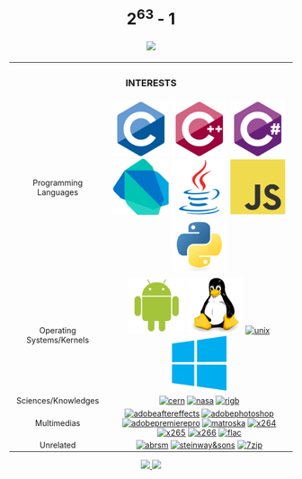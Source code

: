 <h1 align="center">2<sup>63</sup> - 1</h1>
<h3 align="center"><img src="https://readme-typing-svg.herokuapp.com/?color=%FF00FF00&lines=I'm+not+a+Programmer,+I'm+a+Professional+Google+Searcher&center=true&vcenter=true&width=700"></h3>
<table align="center">
	<tr>
		<th colspan="2"><h3>INTERESTS</h3></th>
	</tr>
	<tr>
		<tr>
			<td align="center">Programming Languages</td>
			<td align="center">
				<a href="https://www.cprogramming.com/"target="_blank"><img src="https://raw.githubusercontent.com/devicons/devicon/master/icons/c/c-original.svg"alt="c"width="100"height="100"/></a>
				<a href="https://isocpp.org/"target="_blank"><img src="https://raw.githubusercontent.com/devicons/devicon/master/icons/cplusplus/cplusplus-original.svg"alt="cplusplus"width="100"height="100"/></a>
				<a href="https://docs.microsoft.com/en-us/dotnet/csharp/"target="_blank"><img src="https://raw.githubusercontent.com/devicons/devicon/master/icons/csharp/csharp-original.svg"alt="csharp"width="100"height="100"/></a>
				<a href="https://dart.dev/"target="_blank"><img src="https://raw.githubusercontent.com/devicons/devicon/master/icons/dart/dart-original.svg"alt="dart"width="100"height="100"/></a>
				<a href="https://www.oracle.com/java/"target="_blank"><img src="https://raw.githubusercontent.com/devicons/devicon/master/icons/java/java-original.svg"alt="java"width="100"height="100"/></a>
				<a href="https://www.javascript.com/"target="_blank"><img src="https://raw.githubusercontent.com/devicons/devicon/master/icons/javascript/javascript-original.svg"alt="javascript"width="100"height="100"/></a>
				<a href="https://www.python.org/"target="_blank"><img src="https://raw.githubusercontent.com/devicons/devicon/master/icons/python/python-original.svg"alt="python"width="100"height="100"/></a>
			</td>
		</tr>
	</tr>
	<tr>
		<tr>
			<td align="center">Operating Systems/Kernels</td>
			<td align="center">
				<a href="https://www.android.com/"target="_blank"><img src="https://raw.githubusercontent.com/devicons/devicon/master/icons/android/android-original.svg"alt="android"width="100"height="100"/></a>
				<a href="https://www.linux.org/"target="_blank"><img src="https://raw.githubusercontent.com/devicons/devicon/master/icons/linux/linux-original.svg"alt="linux"width="100"height="100"/></a>
				<a href="https://opengroup.org/unix/"target="_blank"><img src="https://upload.wikimedia.org/wikipedia/commons/thumb/6/6e/UNIX_logo.svg/2560px-UNIX_logo.svg.png"alt="unix"width="200"height="100"/></a>
				<a href="https://microsoft.com/windows/"target="_blank"><img src="https://raw.githubusercontent.com/devicons/devicon/master/icons/windows8/windows8-original.svg"alt="windows"width="100"height="100"/></a>
			</td>
		</tr>
	</tr>
	<tr>
		<tr>
			<td align="center">Sciences/Knowledges</td>
			<td align="center">
				<a href="https://home.cern/"target="_blank"><img src="https://upload.wikimedia.org/wikipedia/en/thumb/a/ae/CERN_logo.svg/1200px-CERN_logo.svg.png"alt="cern"width="100"height="100"/></a>
				<a href="https://www.nasa.gov/"target="_blank"><img src="https://upload.wikimedia.org/wikipedia/commons/thumb/e/e5/NASA_logo.svg/2449px-NASA_logo.svg.png"alt="nasa"width="120"height="100"/></a>
				<a href="https://www.rigb.org/"target="_blank"><img src="https://pbs.twimg.com/profile_images/1149750019408433156/WHYijfFH_400x400.png"alt="rigb"width="100"height="100"/></a>
			</td>
		</tr>
	</tr>
	<tr>
		<tr>
			<td align="center">Multimedias</td>
			<td align="center">
				<a href="https://www.adobe.com/products/aftereffects/"target="_blank"><img src="https://upload.wikimedia.org/wikipedia/commons/c/cb/Adobe_After_Effects_CC_icon.svg"alt="adobeaftereffects"width="100"height="100"/></a>
				<a href="https://www.adobe.com/products/photoshop/"target="_blank"><img src="https://upload.wikimedia.org/wikipedia/commons/a/af/Adobe_Photoshop_CC_icon.svg"alt="adobephotoshop"width="100"height="100"/></a>
				<a href="https://www.adobe.com/products/premiere/"target="_blank"><img src="https://upload.wikimedia.org/wikipedia/commons/4/40/Adobe_Premiere_Pro_CC_icon.svg"alt="adobepremierepro"width="100"height="100"/></a>
				<a href="https://matroska.org/"target="_blank"><img src="https://upload.wikimedia.org/wikipedia/commons/8/8f/Matroska_Logo.svg"alt="matroska"width="100"height="100"/></a>
				<a href="https://www.videolan.org/developers/x264.html"target="_blank"><img src="https://upload.wikimedia.org/wikipedia/commons/6/6f/X264.png"alt="x264"width="200"height="100"/></a>
				<a href="https://www.x265.org/"target="_blank"><img src="https://upload.wikimedia.org/wikipedia/commons/f/fa/X265_HEVC_Encoder_Logo.png"alt="x265"width="200"height="100"/></a>
				<a href="https://multicorewareinc.com/what-we-deliver/video-codecs/x266-vvc-encoder/"target="_blank"><img src="https://opensalessolutions.net/wp-content/uploads/2020/12/x266b.png"alt="x266"width="200"height="120"/></a>
				<a href="https://xiph.org/flac/"target="_blank"><img src="https://upload.wikimedia.org/wikipedia/commons/a/a2/FLAC_logo_vector.svg"alt="flac"width="200"height="100"/></a>
			</td>
		</tr>
	</tr>
	<tr>
		<tr>
			<td align="center">Unrelated</td>
			<td align="center">
				<a href="https://abrsm.org/"target="_blank"><img src="https://upload.wikimedia.org/wikipedia/en/f/f6/ABRSM_logo.svg"alt="abrsm"width="100"height="100"/></a>
				<a href="https://www.steinway.com/"target="_blank"><img src="https://upload.wikimedia.org/wikipedia/commons/1/1d/Steinway_and_Sons_logo.svg"alt="steinway&sons"width="400"height="100"/></a>
				<a href="https://www.7-zip.org/"target="_blank"><img src="https://upload.wikimedia.org/wikipedia/commons/f/f2/7ziplogo.svg"alt="7zip"width="200"height="100"/></a>
			</td>
		</tr>
	</tr>
</table>
<p align="center">
	<a href="https://www.github.com/zqktlwi4fecvo6ri">
		<img src="https://img.shields.io/github/followers/zqktlwi4fecvo6ri?&color=000000&logo=Github&logoColor=000000&style=plastic"/>
	</a>
	<a href="https://komarev.com/ghpvc/?username=zqktlwi4fecvo6ri&color=000000&label=Viewed&style=plastic">
		<img src="https://komarev.com/ghpvc/?username=zqktlwi4fecvo6ri&color=000000&label=Viewed&style=plastic"/>
	</a>
</p>
